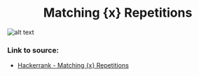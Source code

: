 <h1 align="center">Matching {x} Repetitions</h1>

![alt text](https://images2.imgbox.com/7f/24/4zixJRml_o.png?raw=true)

### Link to source: 
- <a href="https://www.hackerrank.com/challenges/matching-x-repetitions/problem">Hackerrank - Matching {x} Repetitions</a>

